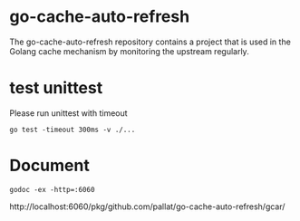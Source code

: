 # go-cache-auto-refresh

The go-cache-auto-refresh repository contains a project that is used in the Golang cache mechanism by monitoring the upstream regularly.

# test unittest
Please run unittest with timeout
```
go test -timeout 300ms -v ./...
```

# Document

```
godoc -ex -http=:6060
```

http://localhost:6060/pkg/github.com/pallat/go-cache-auto-refresh/gcar/
